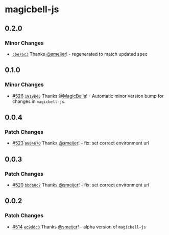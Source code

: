 # magicbell-js

## 0.2.0

### Minor Changes

- [`cbe76c3`](https://github.com/magicbell/magicbell-js/commit/cbe76c37af4f910059ed4c5187c5490225e0ff77) Thanks [@smeijer](https://github.com/smeijer)! - regenerated to match updated spec

## 0.1.0

### Minor Changes

- [#526](https://github.com/magicbell/magicbell-js/pull/526) [`1918be5`](https://github.com/magicbell/magicbell-js/commit/1918be58536be1f08c3d4653fa479016ee8ee5d9) Thanks [@MagicBella](https://github.com/MagicBella)! - Automatic minor version bump for changes in `magicbell-js`.

## 0.0.4

### Patch Changes

- [#523](https://github.com/magicbell/magicbell-js/pull/523) [`a884670`](https://github.com/magicbell/magicbell-js/commit/a884670a1ab809c743410b44610b2a41771000ff) Thanks [@smeijer](https://github.com/smeijer)! - fix: set correct environment url

## 0.0.3

### Patch Changes

- [#520](https://github.com/magicbell/magicbell-js/pull/520) [`bbda0c7`](https://github.com/magicbell/magicbell-js/commit/bbda0c73cdd66f974b2c767e3c92bc1e7cd38ade) Thanks [@smeijer](https://github.com/smeijer)! - fix: set correct environment url

## 0.0.2

### Patch Changes

- [#514](https://github.com/magicbell/magicbell-js/pull/514) [`ec9ddc0`](https://github.com/magicbell/magicbell-js/commit/ec9ddc01926624b5dc210fda3bb11b08e7fd2656) Thanks [@smeijer](https://github.com/smeijer)! - alpha version of `magicbell-js`

